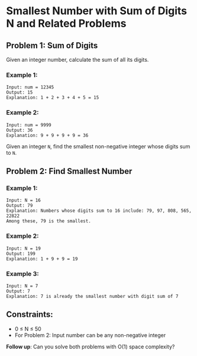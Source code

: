 # Smallest Number with Sum of Digits N and Related Problems

## Problem 1: Sum of Digits
Given an integer number, calculate the sum of all its digits.

### Example 1:
```
Input: num = 12345
Output: 15
Explanation: 1 + 2 + 3 + 4 + 5 = 15
```

### Example 2:
```
Input: num = 9999
Output: 36
Explanation: 9 + 9 + 9 + 9 = 36
```



Given an integer `N`, find the smallest non-negative integer whose digits sum to `N`.

## Problem 2: Find Smallest Number
### Example 1:
```
Input: N = 16
Output: 79
Explanation: Numbers whose digits sum to 16 include: 79, 97, 808, 565, 22822
Among these, 79 is the smallest.
```

### Example 2:
```
Input: N = 19
Output: 199
Explanation: 1 + 9 + 9 = 19
```

### Example 3:
```
Input: N = 7
Output: 7
Explanation: 7 is already the smallest number with digit sum of 7
```

## Constraints:
- 0 ≤ N ≤ 50
- For Problem 2: Input number can be any non-negative integer

**Follow up**: Can you solve both problems with O(1) space complexity?
